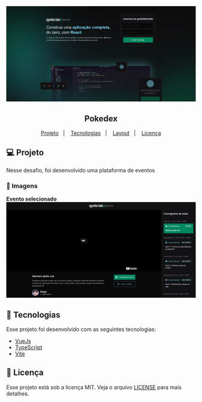 <img src=".github/home.png" alt="home" />

<h2 align="center">
   Pokedex 
</h2>

<p align="center">
  <a href="#-projeto">Projeto</a>&nbsp;&nbsp;&nbsp;|&nbsp;&nbsp;&nbsp;
  <a href="#-tecnologias">Tecnologias</a>&nbsp;&nbsp;&nbsp;|&nbsp;&nbsp;&nbsp;
  <a href="#-Layout">Layout</a>&nbsp;&nbsp;&nbsp;|&nbsp;&nbsp;&nbsp;
  <a href="#-licença">Licença</a>
</p>

## 💻 Projeto

Nesse desafio, foi desenvolvido uma plataforma de eventos 


### 📸 Imagens

**Evento selecionado**
<img src=".github/event.png" alt="event" />

## 🚀 Tecnologias

Esse projeto foi desenvolvido com as seguintes tecnologias:

-   [VueJs](https://vuejs.org/)
-   [TypeScript](https://www.typescriptlang.org/pt/)
-   [Vite](https://vitejs.dev/)

## 📝 Licença

Esse projeto está sob a licença MIT. Veja o arquivo [LICENSE](LICENSE) para mais detalhes.
